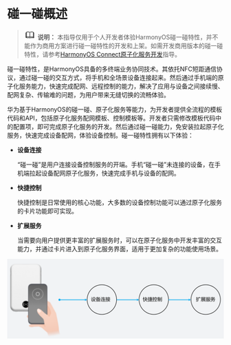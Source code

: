 # 碰一碰概述<a name="ZH-CN_TOPIC_0000001168073314"></a>

>![](../public_sys-resources/icon-note.gif) **说明：** 
>本指导仅用于个人开发者体验HarmonyOS碰一碰特性，并不能作为商用方案进行碰一碰特性的开发和上架。如需开发商用版本的碰一碰特性，请参考[HarmonyOS Connect原子化服务开发](https://developer.huawei.com/consumer/cn/doc/development/SmartDevicePartner-Guides/atomic-service-overview-0000001136377936)指导。

碰一碰特性，是HarmonyOS具备的多终端业务协同技术。其依托NFC短距通信协议，通过碰一碰的交互方式，将手机和全场景设备连接起来。然后通过手机端的原子化服务能力，快速完成配网、远程控制的能力，解决了应用与设备之间接续慢、配网复杂、传输难的问题，为用户带来无缝切换的流畅体验。

华为基于HarmonyOS的碰一碰、原子化服务等能力，为开发者提供全流程的模板代码和API，包括原子化服务配网模板、控制模板等。开发者只需修改模板代码中的配置项，即可完成原子化服务的开发。然后通过碰一碰能力，免安装拉起原子化服务，快速完成设备配网，体验设备控制。碰一碰特性拥有以下体验：

-   **设备连接**

    “碰一碰”是用户连接设备控制服务的开端。手机“碰一碰”未连接的设备，在手机端拉起设备配网原子化服务，快速完成手机与设备的配网。

-   **快捷控制**

    快捷控制是日常使用的核心功能，大多数的设备控制功能可以通过原子化服务的卡片功能即可实现。

-   **扩展服务**

    当需要向用户提供更丰富的扩展服务时，可以在原子化服务中开发丰富的交互能力，并通过卡片进入到原子化服务界面，适用于更加复杂的功能使用场景。


![](figures/onehop-procedure.png)

